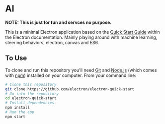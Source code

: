# AI

**NOTE: This is just for fun and servces no purpose.**

This is a minimal Electron application based on the [Quick Start Guide](http://electron.atom.io/docs/tutorial/quick-start) within the Electron documentation.
Mainly playing around with machine learning, steering behaviors, electron, canvas and ES6.
## To Use

To clone and run this repository you'll need [Git](https://git-scm.com) and [Node.js](https://nodejs.org/en/download/) (which comes with [npm](http://npmjs.com)) installed on your computer. From your command line:

```bash
# Clone this repository
git clone https://github.com/electron/electron-quick-start
# Go into the repository
cd electron-quick-start
# Install dependencies
npm install
# Run the app
npm start
```